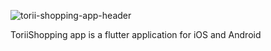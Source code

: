 ![torii-shopping-app-header](https://user-images.githubusercontent.com/5593590/64252021-21856380-cf1a-11e9-9f01-6ce35b06f40c.png)

ToriiShopping app is a flutter application for iOS and Android
